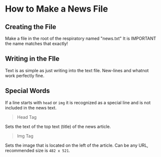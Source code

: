 # How to Make a News File

## Creating the File
Make a file in the root of the respiratory named "news.txt" It is IMPORTANT the name matches that exactly!

## Writing in the FIle
Text is as simple as just writing into the text file. New-lines and whatnot work perfectly fine.

## Special Words
If a line starts with `head` or `img` it is recognized as a special line and is not included in the news text.

> Head Tag

Sets the text of the top text (title) of the news article.

> Img Tag

Sets the image that is located on the left of the article.
Can be any URL, recommended size is `482 x 521`.
